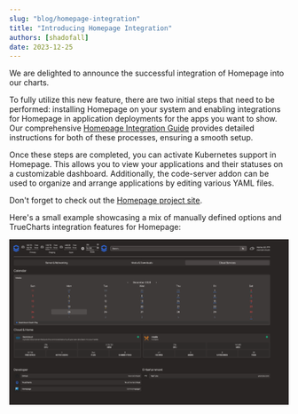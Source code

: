 ```yaml
---
slug: "blog/homepage-integration"
title: "Introducing Homepage Integration"
authors: [shadofall]
date: 2023-12-25
---
```


We are delighted to announce the successful integration of Homepage into our charts.

To fully utilize this new feature, there are two initial steps that need to be performed: installing Homepage on your system and enabling integrations for Homepage in application deployments for the apps you want to show. Our comprehensive [Homepage Integration Guide](/charts/stable/homepage/hp-integration/) provides detailed instructions for both of these processes, ensuring a smooth setup.

Once these steps are completed, you can activate Kubernetes support in Homepage. This allows you to view your applications and their statuses on a customizable dashboard. Additionally, the code-server addon can be used to organize and arrange applications by editing various YAML files.

Don't forget to check out the [Homepage project site](https://gethomepage.dev).

Here's a small example showcasing a mix of manually defined options and TrueCharts integration features for Homepage:

![Homepage](./img/image.png)
